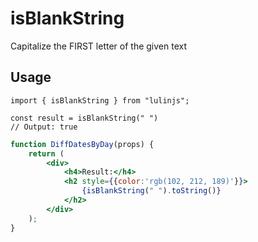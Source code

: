 # isBlankString

Capitalize the FIRST letter of the given text

## Usage

```tsx
import { isBlankString } from "lulinjs";

const result = isBlankString(" ")
// Output: true
```

```jsx live
function DiffDatesByDay(props) {
    return (
        <div>
            <h4>Result:</h4>
            <h2 style={{color:'rgb(102, 212, 189)'}}>
                {isBlankString(" ").toString()}
            </h2>
        </div>
    );
}
```
